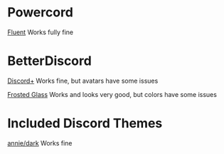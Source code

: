 # Powercord
[Fluent](https://github.com/DiscordStyles/Fluent)
Works fully fine

# BetterDiscord
[Discord+](https://betterdiscord.app/theme/Discord%2B)
Works fine, but avatars have some issues

[Frosted Glass](https://betterdiscord.app/theme/Frosted%20Glass)
Works and looks very good, but colors have some issues

# Included Discord Themes
[annie/dark](https://discord.com/__development/link?s=Z7XEywE8rsgTvI0MR9P4OknzH4LtPi9j9%2Br8Hwzrohg%3D.eyJ0YXJnZXRCdWlsZE92ZXJyaWRlIjp7ImRpc2NvcmRfd2ViIjp7InR5cGUiOiJicmFuY2giLCJpZCI6ImFubmllL2RhcmsifX0sInJlbGVhc2VDaGFubmVsIjpudWxsLCJ2YWxpZEZvclVzZXJJZHMiOltdLCJhbGxvd0xvZ2dlZE91dCI6ZmFsc2UsImV4cGlyZXNBdCI6IlN1biwgMjggSmFuIDIwMjQgMDE6NTU6MDcgR01UIn0%3D)
Works fine
